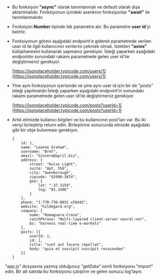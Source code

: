 -  Bu fonksiyon **"async"** olarak tanımlanmalı ve default olarak dışa aktarılmalıdır. Fonksiyonun içindeki asenkron fonksiyonlar **"await"** ile tanımlanmalıdır.
-  Fonksiyon **Number** tipinde tek parametre alır. Bu parametre **user id**'yi belirtir.
-  Fonksiyonun görevi aşağıdaki endpoint'e giderek parametrede verilen user id ile ilgili kullanıcının verilerini çekmek olmalı. İstekleri **"axios"** kütüphanesini kullanarak yapmanız gerekiyor. İsteği yaparken aşağıdaki endpointin sonundaki rakamı parametrede gelen user id'ile değiştirmeniz gerekiyor.

   [https://jsonplaceholder.typicode.com/users/1](https://jsonplaceholder.typicode.com/users/1)

-  Yine aynı fonksiyonun içerisinde ve yine aynı user id için bir de "posts" isteği yapılmalıdır.İsteği yaparken aşağıdaki endpoint'in sonundaki rakamı parametrede gelen user id'ile değiştirmeniz gerekiyor.

   [https://jsonplaceholder.typicode.com/posts?userId=1](https://jsonplaceholder.typicode.com/posts?userId=1)

-  Artık elimizde kullanıcı bilgileri ve bu kullanıcının post'ları var. Bu iki veriyi birleştirip return edin. Birleştirme sonucunda elinizde aşağıdaki gibi bir obje bulunması gerekiyor.

   ```
   {
       id: 1,
       name: "Leanne Graham",
       username: "Bret",
       email: "Sincere@april.biz",
       address: {
           street: "Kulas Light",
           suite: "Apt. 556",
           city: "Gwenborough",
           zipcode: "92998-3874",
           geo: {
               lat: "-37.3159",
               lng: "81.1496"
           }
       },
       phone: "1-770-736-8031 x56442",
       website: "hildegard.org",
       company: {
           name: "Romaguera-Crona",
           catchPhrase: "Multi-layered client-server neural-net",
           bs: "harness real-time e-markets"
       },
       posts: [{
           userId: 1,
           id: 1,
           title: "sunt aut facere repellat",
           body: "quia et suscipit suscipit recusandae"
       }]
   }
   ```
"app.js" dosyasına yazmış olduğunuz "getData" isimli fonksiyonu "import" edin.
Bir alt satırda bu fonksiyonu çalıştırın ve gelen sonucu log'layın.